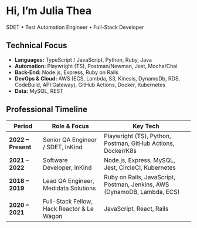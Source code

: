 # Hi, I’m Julia Thea

SDET • Test Automation Engineer • Full-Stack Developer

## Technical Focus
- **Languages:** TypeScript / JavaScript, Python, Ruby, Java
- **Automation:** Playwright (TS), Postman/Newman, Jest, Mocha/Chai
- **Back-End:** Node.js, Express, Ruby on Rails  
- **DevOps & Cloud:** AWS (ECS, Lambda, S3, Kinesis, DynamoDb, RDS, CodeBuild, API Gateway), GitHub Actions, Docker, Kubernetes 
- **Data:** MySQL, REST

## Professional Timeline
| Period | Role & Focus | Key Tech |
|--------|--------------|----------|
| **2022 – Present** | Senior QA Engineer / SDET, inKind  | Playwright (TS), Python, Postman, GitHub Actions, Docker/K8s |
| **2021 – 2022** | Software Developer, inKind | Node.js, Express, MySQL, Jest, CircleCI, Kubernetes |
| **2018 – 2019** | Lead QA Engineer, Medidata Solutions | Ruby on Rails, JavaScript, Postman, Jenkins, AWS (DynamoDB, Lambda, ECS) |
| **2020 – 2021** | Full-Stack Fellow, Hack Reactor & Le Wagon | JavaScript, React, Rails |
